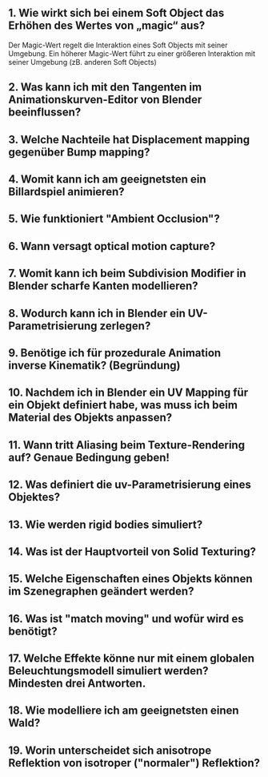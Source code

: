 ## 1. Wie wirkt sich bei einem Soft Object das Erhöhen des Wertes von „magic“ aus?

Der Magic-Wert regelt die Interaktion eines Soft Objects mit seiner Umgebung. Ein höherer Magic-Wert führt zu einer größeren Interaktion mit seiner Umgebung (zB. anderen Soft Objects)

## 2. Was kann ich mit den Tangenten im Animationskurven-Editor von Blender beeinflussen?

## 3. Welche Nachteile hat Displacement mapping gegenüber Bump mapping?

## 4. Womit kann ich am geeignetsten ein Billardspiel animieren?

## 5. Wie funktioniert "Ambient Occlusion"?

## 6. Wann versagt optical motion capture?

## 7. Womit kann ich beim Subdivision Modifier in Blender scharfe Kanten modellieren?

## 8. Wodurch kann ich in Blender ein UV-Parametrisierung zerlegen?

## 9. Benötige ich für prozedurale Animation inverse Kinematik? (Begründung)

## 10. Nachdem ich in Blender ein UV Mapping für ein Objekt definiert habe, was muss ich beim Material des Objekts anpassen?

## 11. Wann tritt Aliasing beim Texture-Rendering auf? Genaue Bedingung geben!

## 12. Was definiert die uv-Parametrisierung eines Objektes?

## 13. Wie werden rigid bodies simuliert?

## 14. Was ist der Hauptvorteil von Solid Texturing?

## 15. Welche Eigenschaften eines Objekts können im Szenegraphen geändert werden?

## 16. Was ist "match moving" und wofür wird es benötigt?

## 17. Welche Effekte könne nur mit einem globalen Beleuchtungsmodell simuliert werden? Mindesten drei Antworten.

## 18. Wie modelliere ich am geeignetsten einen Wald?

## 19. Worin unterscheidet sich anisotrope Reflektion von isotroper ("normaler") Reflektion?
